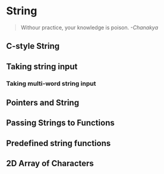 # String

> Withour practice, your knowledge is poison.
> _-Chanakya_

## C-style String

## Taking string input

### Taking multi-word string input

## Pointers and String

## Passing Strings to Functions

## Predefined string functions

## 2D Array of Characters


